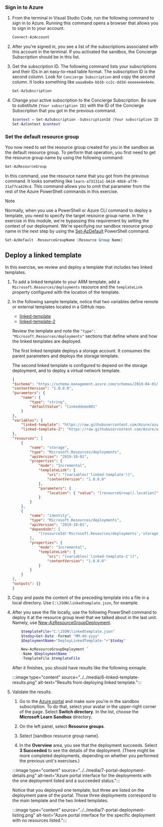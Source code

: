 ### Sign in to Azure

1. From the terminal in Visual Studio Code, run the following command to sign in to Azure. Running this command opens a browser that allows you to sign in to your account.

    ```powershell
    Connect-AzAccount
    ```

1. After you're signed in, you see a list of the subscriptions associated with this account in the terminal. If you activated the sandbox, the Concierge Subscription should be in this list.

1. Get the subscription ID. The following command lists your subscriptions and their IDs in an easy-to-read table format. The subscription ID is the second column. Look for `Concierge Subscription` and copy the second column. It looks something like `aaaa0a0a-bb1b-cc2c-dd3d-eeeeee4e4e4e`.

    ```powershell
    Get-AzSubscription
    ```

1. Change your active subscription to the Concierge Subscription. Be sure to substitute `{Your subscription ID}` with the ID of the Concierge Subscription that you got in the previous command.

    ```powershell
    $context = Get-AzSubscription -SubscriptionId {Your subscription ID}
    Set-AzContext $context
    ```

### Set the default resource group

You now need to set the resource group created for you in the sandbox as the default resource group. To perform that operation, you first need to get the resource group name by using the following command:

```powershell
Get-AzResourceGroup
```

In this command, use the resource name that you got from the previous command. It looks something like `learn-a73131a1-b618-48b8-af70-21af7ca420c4`. This command allows you to omit that parameter from the rest of the Azure PowerShell commands in this exercise.

> [!NOTE]
> Normally, when you use a PowerShell or Azure CLI command to deploy a template, you need to specify the target resource group name.  In the exercise in this module, we're bypassing this requirement by setting the context of our deployment. We're specifying our sandbox resource group name in the next step by using the [Set-AzDefault](/powershell/module/az.accounts/set-azdefault?azure-portal=true&view=azps-4.5.0&preserve-view=true) PowerShell command.

```powershell
Set-AzDefault -ResourceGroupName {Resource Group Name}
```

## Deploy a linked template

In this exercise, we review and deploy a template that includes two linked templates.

1. To add a linked template to your ARM template, add a `Microsoft.Resources/deployments` resource and the `templateLink` property configured with the location of the template.

1. In the following sample template, notice that two variables define remote or external templates located in a GitHub repo.

    - [linked-template](https://raw.githubusercontent.com/Azure/azure-quickstart-templates/master/quickstarts/microsoft.storage/storage-account-create/azuredeploy.json)
    - [linked-template-2](https://raw.githubusercontent.com/Azure/azure-docs-json-samples/master/azure-resource-manager/what-if/what-if-before.json)

    Review the template and note the `"type": "Microsoft.Resources/deployments"` sections that define where and how the linked templates are deployed.

    The first linked template deploys a storage account. It consumes the parent parameters and deploys the storage template.

    The second linked template is configured to depend on the storage deployment, and to deploy a virtual network template.

    ```json
    {
    "$schema": "https://schema.management.azure.com/schemas/2019-04-01/deploymentTemplate.json#",
    "contentVersion": "1.0.0.0",
    "parameters": {
        "name": {
            "type": "string",
            "defaultValue": "linkeddemo001"
        }
    },
    "variables": {
        "linked-template": "https://raw.githubusercontent.com/Azure/azure-quickstart-templates/master/quickstarts/microsoft.storage/storage-account-create/azuredeploy.json",
        "linked-template-2": "https://raw.githubusercontent.com/Azure/azure-docs-json-samples/master/azure-resource-manager/what-if/what-if-before.json"
    },
    "resources": [
        {
            "name": "storage",
            "type": "Microsoft.Resources/deployments",
            "apiVersion": "2019-10-01",
            "properties": {
                "mode": "Incremental",
                "templateLink": {
                    "uri": "[variables('linked-template')]",
                    "contentVersion": "1.0.0.0"
                },
                "parameters": {
                    "location": { "value": "[resourceGroup().location]" }
                }
            }
        },
        {
            "name": "identity",
            "type": "Microsoft.Resources/deployments",
            "apiVersion": "2019-10-01",
            "dependsOn": [
                "[resourceId('Microsoft.Resources/deployments','storage')]"
            ],
            "properties": {
                "mode": "Incremental",
                "templateLink": {
                    "uri": "[variables('linked-template-2')]",
                    "contentVersion": "1.0.0.0"
                }
            }
        }
    ],
    "outputs": {}
    }
    ```

1. Copy and paste the content of the preceding template into a file in a local directory. Use `C:\JSON\linkedtemplate.json`, for example.

1. After you save the file locally, use the following PowerShell command to deploy it at the resource group level that we talked about in the last unit. Namely, use [New-AzResourceGroupDeployment](/powershell/module/az.resources/new-azresourcegroupdeployment?azure-portal=true&view=azps-4.4.0&preserve-view=true).

    ```powershell
        $templateFile="C:\JSON\linkedtemplate.json"
        $today=Get-Date -Format "MM-dd-yyyy"
        $DeploymentName="DeployLinkedTemplate-"+"$today"

        New-AzResourceGroupDeployment `
        -Name $DeploymentName `
        -TemplateFile $templateFile
    ```

    After it finishes, you should have results like the following exmaple.

    :::image type="content" source="../../media/6-linked-template-results.png" alt-text="Results from deploying linked template.":::

1. Validate the results.

    1. Go to the [Azure portal](https://portal.azure.com?azure-portal=true) and make sure you're in the sandbox subscription. To do that, select your avatar in the upper-right corner of the page. Select **Switch directory**. In the list, choose the **Microsoft Learn Sandbox** directory.

    1. On the left panel, select **Resource groups**.

    1. Select <rgn>[sandbox resource group name]</rgn>.

    1. In the **Overview** area, you see that the deployment succeeds. Select **3 Succeeded** to see the details of the deployment. (There might be more completed deployments, depending on whether you performed the previous unit's exercises.)

    :::image type="content" source="../../media/7-portal-deployment-details.png" alt-text="Azure portal interface for the deployments with the one deployment listed and a succeeded status.":::

    Notice that you deployed one template, but three are listed on the deployment pane of the portal. Those three deployments correspond to the main template and the two linked templates.

    :::image type="content" source="../../media/7-portal-deployment-listing.png" alt-text="Azure portal interface for the specific deployment with no resources listed.":::
